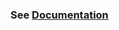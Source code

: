 ### See [Documentation](https://rapidai.github.io/RapidOCRDocs/main/install_usage/rapidocr/install/)
